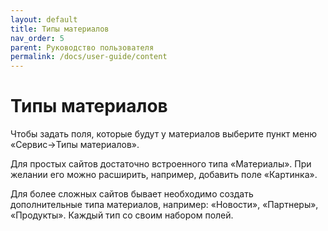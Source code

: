 ```yaml
---
layout: default
title: Типы материалов
nav_order: 5
parent: Руководство пользователя
permalink: /docs/user-guide/content
---
```

# Типы материалов

Чтобы задать поля, которые будут у материалов выберите пункт меню «Сервис->Типы материалов».

Для простых сайтов достаточно встроенного типа «Материалы». При желании его можно расширить, например, добавить поле «Картинка».

Для более сложных сайтов бывает необходимо создать дополнительные типа материалов, например: «Новости», «Партнеры», «Продукты». Каждый тип со своим набором полей.